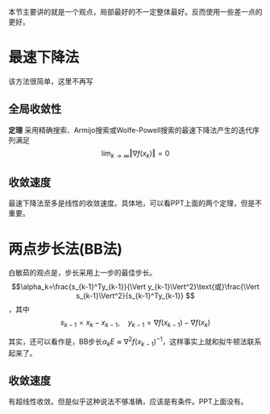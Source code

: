 本节主要讲的就是一个观点，局部最好的不一定整体最好。反而使用一些差一点的更好。

# 最速下降法

该方法很简单，这里不再写

## 全局收敛性

**定理** 采用精确搜索、Armijo搜索或Wolfe-Powell搜索的最速下降法产生的迭代序列满足$$\lim_{k\to\infty}\Vert \nabla f(x_k)\Vert=0 $$

## 收敛速度

最速下降法至多是线性的收敛速度。具体地，可以看PPT上面的两个定理，但是不重要。

# 两点步长法(BB法)

白敏茹的观点是，步长采用上一步的最佳步长。$$\alpha_k=\frac{s_{k-1}^Ty_{k-1}}{\Vert y_{k-1}\Vert^2}\text{或}\frac{\Vert s_{k-1}\Vert^2}{s_{k-1}^Ty_{k-1}} $$，其中$$s_{k-1}=x_k-x_{k-1},\quad y_{k-1}=\nabla f(x_{k-1})-\nabla f(x_k) $$

其实，还可以看作是，BB步长$\alpha_kE\approx\nabla^2 f(x_{k-1})^{-1}$，这样事实上就和拟牛顿法联系起来了。

## 收敛速度

有超线性收敛。但是似乎这种说法不够准确，应该是有条件。PPT上面没有。



